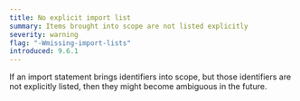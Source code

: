 ```yaml
---
title: No explicit import list
summary: Items brought into scope are not listed explicitly
severity: warning
flag: "-Wmissing-import-lists"
introduced: 9.6.1
---
```


If an import statement brings identifiers into scope, but those identifiers are not explicitly listed, then they might become ambiguous in the future.
